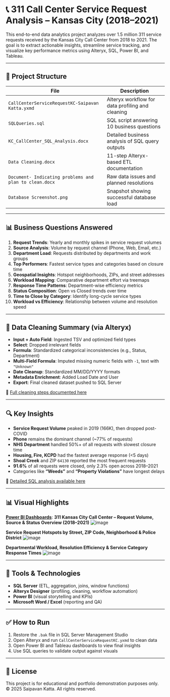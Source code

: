 # 📞 311 Call Center Service Request Analysis – Kansas City (2018–2021)

This end-to-end data analytics project analyzes over 1.5 million 311 service requests received by the Kansas City Call Center from 2018 to 2021. The goal is to extract actionable insights, streamline service tracking, and visualize key performance metrics using Alteryx, SQL, Power BI, and Tableau.

---

## 📁 Project Structure

| File | Description |
|------|-------------|
| `CallCenterServiceRequestKC-Saipavan Katta.yxmd` | Alteryx workflow for data profiling and cleaning |
| `SQLQueries.sql` | SQL script answering 10 business questions |
| `KC_CallCenter_SQL_Analysis.docx` | Detailed business analysis of SQL query outputs |
| `Data Cleaning.docx` | 11-step Alteryx-based ETL documentation |
| `Document- Indicating problems and plan to clean.docx` | Raw data issues and planned resolutions |
| `Database Screenshot.png` | Snapshot showing successful database load |

---

## 📊 Business Questions Answered

1. **Request Trends**: Yearly and monthly spikes in service request volumes
2. **Source Analysis**: Volume by request channel (Phone, Web, Email, etc.)
3. **Department Load**: Requests distributed by departments and work groups
4. **Top Performers**: Fastest service types and categories based on closure time
5. **Geospatial Insights**: Hotspot neighborhoods, ZIPs, and street addresses
6. **Workload Mapping**: Comparative department effort via treemaps
7. **Response Time Patterns**: Department-wise efficiency metrics
8. **Status Composition**: Open vs Closed trends over time
9. **Time to Close by Category**: Identify long-cycle service types
10. **Workload vs Efficiency**: Relationship between volume and resolution speed

---

## 🧼 Data Cleaning Summary (via Alteryx)

- **Input + Auto Field**: Ingested TSV and optimized field types
- **Select**: Dropped irrelevant fields
- **Formula**: Standardized categorical inconsistencies (e.g., Status, Department)
- **Multi-Field Formula**: Imputed missing numeric fields with `-1`, text with `"Unknown"`
- **Date Cleanup**: Standardized MM/DD/YYYY formats
- **Metadata Enrichment**: Added Load Date and User
- **Export**: Final cleaned dataset pushed to SQL Server

📄 [Full cleaning steps documented here](./Data%20Cleaning.docx)

---

## 🔍 Key Insights

- **Service Request Volume** peaked in 2019 (166K), then dropped post-COVID
- **Phone** remains the dominant channel (~77% of requests)
- **NHS Department** handled 50%+ of all requests with slowest closure time
- **Housing, Fire, KCPD** had the fastest average response (<5 days)
- **Shoal Creek** and ZIP `64130` reported the most frequent requests
- **91.6%** of all requests were closed, only 2.3% open across 2018–2021
- Categories like **“Weeds”** and **“Property Violations”** have longest delays

📄 [Detailed SQL analysis available here](./KC_CallCenter_SQL_Analysis.docx)

---

## 📊 Visual Highlights


**[Power BI Dashboards](https://app.powerbi.com/reportEmbed?reportId=f9917365-ec26-40f0-b3c5-ffa716c0a653&autoAuth=true&ctid=a8eec281-aaa3-4dae-ac9b-9a398b9215e7)**:
**311 Kansas City Call Center – Request Volume, Source & Status Overview (2018–2021)**
![image](https://github.com/user-attachments/assets/1673be89-46e7-461e-a369-96f1953945d7)

**Service Request Hotspots by Street, ZIP Code, Neighborhood & Police District**
![image](https://github.com/user-attachments/assets/f6d0f237-4869-4d5f-92ee-39d95c80977c)

**Departmental Workload, Resolution Efficiency & Service Category Response Times**
![image](https://github.com/user-attachments/assets/998228f2-549d-4067-8c6d-9908ddc61536)






---

## 🧰 Tools & Technologies

- **SQL Server** (ETL, aggregation, joins, window functions)
- **Alteryx Designer** (profiling, cleaning, workflow automation)
- **Power BI** (visual storytelling and KPIs)
- **Microsoft Word / Excel** (reporting and QA)

---

## ✅ How to Run

1. Restore the `.bak` file in SQL Server Management Studio
2. Open Alteryx and run `CallCenterServiceRequestKC.yxmd` to clean data
3. Open Power BI and Tableau dashboards to view final insights
4. Use SQL queries to validate output against visuals

---


## 📜 License

This project is for educational and portfolio demonstration purposes only.  
© 2025 Saipavan Katta. All rights reserved.
